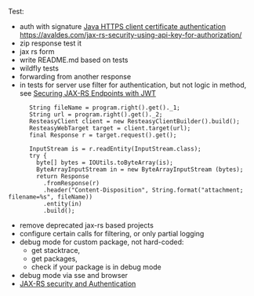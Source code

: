 Test:

- auth with signature
  [Java HTTPS client certificate authentication](https://stackoverflow.com/questions/1666052/java-https-client-certificate-authentication)
  https://avaldes.com/jax-rs-security-using-api-key-for-authorization/
- zip response test it
- jax rs form
- write README.md based on tests
- wildfly tests
- forwarding from another response
- in tests for server use filter for authentication, but not logic in method, see
  [Securing JAX-RS Endpoints with JWT](https://antoniogoncalves.org/2016/10/03/securing-jax-rs-endpoints-with-jwt/)
  

```
      String fileName = program.right().get()._1;
      String url = program.right().get()._2;
      ResteasyClient client = new ResteasyClientBuilder().build();
      ResteasyWebTarget target = client.target(url);
      final Response r = target.request().get();

      InputStream is = r.readEntity(InputStream.class);
      try {
        byte[] bytes = IOUtils.toByteArray(is);
        ByteArrayInputStream in = new ByteArrayInputStream (bytes);
        return Response
          .fromResponse(r)
          .header("Content-Disposition", String.format("attachment; filename=%s", fileName))
          .entity(in)
          .build();
```          
- remove deprecated jax-rs based projects
- configure certain calls for filtering, or only partial logging
- debug mode for custom package, not hard-coded: 
  - get stacktrace, 
  - get packages, 
  - check if your package is in debug mode
- debug mode via sse and browser
- [JAX-RS security and Authentication](https://stackoverflow.com/questions/32707448/jax-rs-security-and-authentication)
